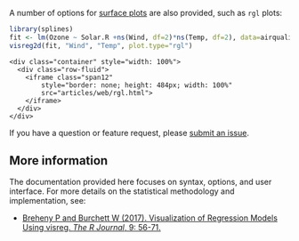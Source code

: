
A number of options for [surface plots](surface.html) are also provided, such as `rgl` plots:

```r
library(splines)
fit <- lm(Ozone ~ Solar.R +ns(Wind, df=2)*ns(Temp, df=2), data=airquality)
visreg2d(fit, "Wind", "Temp", plot.type="rgl")
```

```{=html}
<div class="container" style="width: 100%">
  <div class="row-fluid">
    <iframe class="span12" 
	    style="border: none; height: 484px; width: 100%"
	    src="articles/web/rgl.html">
    </iframe>
  </div>
</div>
```

If you have a question or feature request, please [submit an issue](https://github.com/pbreheny/visreg/issues).

## More information

The documentation provided here focuses on syntax, options, and user interface. For more details on the statistical methodology and implementation, see:

* [Breheny P and Burchett W (2017).  Visualization of Regression Models Using visreg. *The R Journal*, 9: 56-71.](https://journal.r-project.org/archive/2017/RJ-2017-046/index.html)
